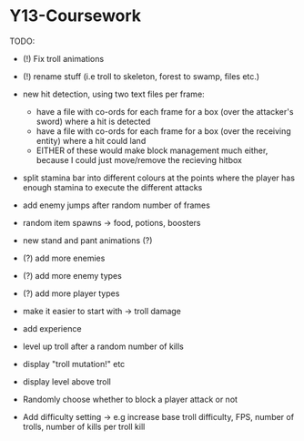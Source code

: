 # Y13-Coursework

TODO:
- (!) Fix troll animations
- (!) rename stuff (i.e troll to skeleton, forest to swamp, files etc.)

- new hit detection, using two text files per frame:
  - have a file with co-ords for each frame for a box (over the attacker's sword) where a hit is detected
  - have a file with co-ords for each frame for a box (over the receiving entity) where a hit could land
  - EITHER of these would make block management much either, because I could just move/remove the recieving hitbox
- split stamina bar into different colours at the points where the player has enough stamina to execute the different attacks
- add enemy jumps after random number of frames
- random item spawns
-> food, potions, boosters
- new stand and pant animations (?)
- (?) add more enemies
- (?) add more enemy types
- (?) add more player types
- make it easier to start with -> troll damage
- add experience
- level up troll after a random number of kills
- display "troll mutation!" etc
- display level above troll
- Randomly choose whether to block a player attack or not
- Add difficulty setting -> e.g increase base troll difficulty, FPS, number of trolls, number of kills per troll kill
